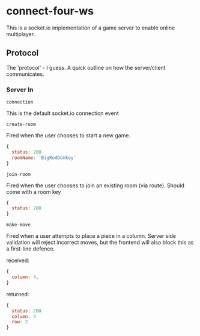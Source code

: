# connect-four-ws

This is a socket.io implementation of a game server to enable online multiplayer.

## Protocol

The 'protocol' - I guess. A quick outline on how the server/client communicates.

### Server In

`connection`

This is the default socket.io connection event

`create-room`

Fired when the user chooses to start a new game.

``` js
{
  status: 200
  roomName: 'BigRedDonkey'
}
```

`join-room`

Fired when the user chooses to join an existing room (via route). Should come with a room key

``` js
{
  status: 200
}
```

`make-move`

Fired when a user attempts to place a piece in a column. Server side validation will reject incorrect moves, but the frontend will also block this as a first-line defence.

received:
``` js
{
  column: 4,
}
```
returned:
``` js
{
  status: 200
  column: 4
  row: 2
}
```